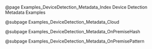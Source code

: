 @page Examples_DeviceDetection_Metadata_Index Device Detection Metadata Examples

@subpage Examples_DeviceDetection_Metadata_Cloud

@subpage Examples_DeviceDetection_Metadata_OnPremiseHash

@subpage Examples_DeviceDetection_Metadata_OnPremisePattern
